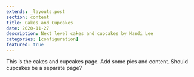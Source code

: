 ```yaml
---
extends: _layouts.post
section: content
title: Cakes and Cupcakes
date: 2020-11-27
description: Next level cakes and cupcakes by Mandi Lee
categories: [configuration]
featured: true
---
```


This is the cakes and cupcakes page. Add some pics and content. Should cupcakes be a separate page?
